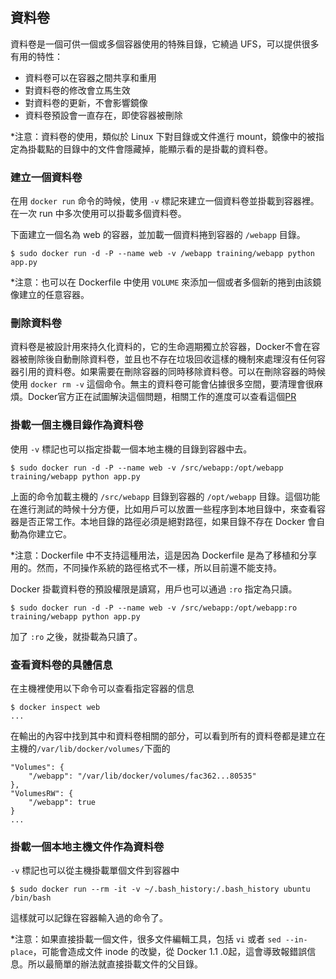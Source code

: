 ## 資料卷
資料卷是一個可供一個或多個容器使用的特殊目錄，它繞過 UFS，可以提供很多有用的特性：
* 資料卷可以在容器之間共享和重用
* 對資料卷的修改會立馬生效
* 對資料卷的更新，不會影響鏡像
* 資料卷預設會一直存在，即使容器被刪除


*注意：資料卷的使用，類似於 Linux 下對目錄或文件進行 mount，鏡像中的被指定為掛載點的目錄中的文件會隱藏掉，能顯示看的是掛載的資料卷。


### 建立一個資料卷
在用 `docker run` 命令的時候，使用 `-v` 標記來建立一個資料卷並掛載到容器裡。在一次 run 中多次使用可以掛載多個資料卷。

下面建立一個名為 web 的容器，並加載一個資料捲到容器的 `/webapp` 目錄。
```
$ sudo docker run -d -P --name web -v /webapp training/webapp python app.py
```
*注意：也可以在 Dockerfile 中使用 `VOLUME` 來添加一個或者多個新的捲到由該鏡像建立的任意容器。

### 刪除資料卷
資料卷是被設計用來持久化資料的，它的生命週期獨立於容器，Docker不會在容器被刪除後自動刪除資料卷，並且也不存在垃圾回收這樣的機制來處理沒有任何容器引用的資料卷。如果需要在刪除容器的同時移除資料卷。可以在刪除容器的時候使用 `docker rm -v` 這個命令。無主的資料卷可能會佔據很多空間，要清理會很麻煩。Docker官方正在試圖解決這個問題，相關工作的進度可以查看這個[PR](https://github.com/docker/docker/pull/8484)

### 掛載一個主機目錄作為資料卷
使用 `-v` 標記也可以指定掛載一個本地主機的目錄到容器中去。
```
$ sudo docker run -d -P --name web -v /src/webapp:/opt/webapp training/webapp python app.py
```
上面的命令加載主機的 `/src/webapp` 目錄到容器的 `/opt/webapp`
目錄。這個功能在進行測試的時候十分方便，比如用戶可以放置一些程序到本地目錄中，來查看容器是否正常工作。本地目錄的路徑必須是絕對路徑，如果目錄不存在 Docker 會自動為你建立它。

*注意：Dockerfile 中不支持這種用法，這是因為 Dockerfile 是為了移植和分享用的。然而，不同操作系統的路徑格式不一樣，所以目前還不能支持。

Docker 掛載資料卷的預設權限是讀寫，用戶也可以通過 `:ro` 指定為只讀。
```
$ sudo docker run -d -P --name web -v /src/webapp:/opt/webapp:ro
training/webapp python app.py
```
加了 `:ro` 之後，就掛載為只讀了。

### 查看資料卷的具體信息

在主機裡使用以下命令可以查看指定容器的信息
```
$ docker inspect web
...
```

在輸出的內容中找到其中和資料卷相關的部分，可以看到所有的資料卷都是建立在主機的`/var/lib/docker/volumes/`下面的
```
"Volumes": {
    "/webapp": "/var/lib/docker/volumes/fac362...80535"
},
"VolumesRW": {
    "/webapp": true
}
...
```

### 掛載一個本地主機文件作為資料卷
`-v` 標記也可以從主機掛載單個文件到容器中
```
$ sudo docker run --rm -it -v ~/.bash_history:/.bash_history ubuntu /bin/bash
```
這樣就可以記錄在容器輸入過的命令了。

*注意：如果直接掛載一個文件，很多文件編輯工具，包括 `vi` 或者 `sed --in-place`，可能會造成文件 inode 的改變，從 Docker 1.1
.0起，這會導致報錯誤信息。所以最簡單的辦法就直接掛載文件的父目錄。
